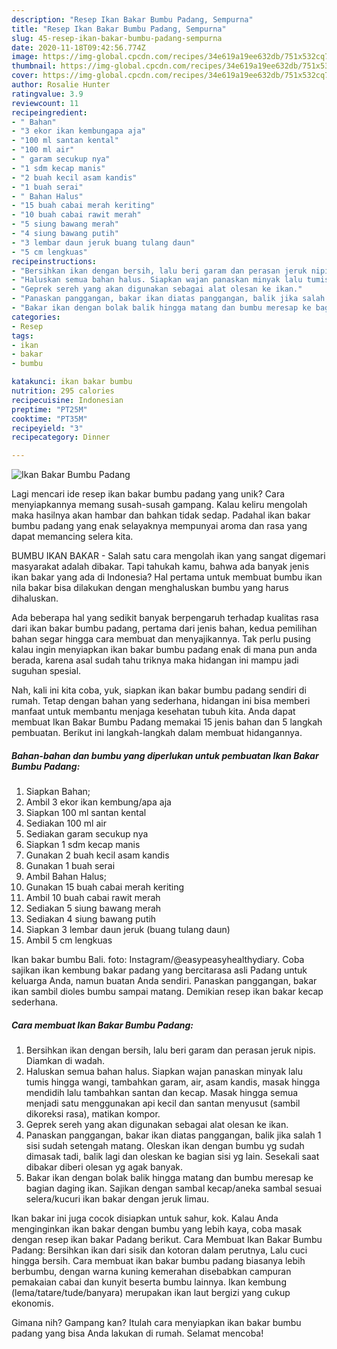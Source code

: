 ```yaml
---
description: "Resep Ikan Bakar Bumbu Padang, Sempurna"
title: "Resep Ikan Bakar Bumbu Padang, Sempurna"
slug: 45-resep-ikan-bakar-bumbu-padang-sempurna
date: 2020-11-18T09:42:56.774Z
image: https://img-global.cpcdn.com/recipes/34e619a19ee632db/751x532cq70/ikan-bakar-bumbu-padang-foto-resep-utama.jpg
thumbnail: https://img-global.cpcdn.com/recipes/34e619a19ee632db/751x532cq70/ikan-bakar-bumbu-padang-foto-resep-utama.jpg
cover: https://img-global.cpcdn.com/recipes/34e619a19ee632db/751x532cq70/ikan-bakar-bumbu-padang-foto-resep-utama.jpg
author: Rosalie Hunter
ratingvalue: 3.9
reviewcount: 11
recipeingredient:
- " Bahan"
- "3 ekor ikan kembungapa aja"
- "100 ml santan kental"
- "100 ml air"
- " garam secukup nya"
- "1 sdm kecap manis"
- "2 buah kecil asam kandis"
- "1 buah serai"
- " Bahan Halus"
- "15 buah cabai merah keriting"
- "10 buah cabai rawit merah"
- "5 siung bawang merah"
- "4 siung bawang putih"
- "3 lembar daun jeruk buang tulang daun"
- "5 cm lengkuas"
recipeinstructions:
- "Bersihkan ikan dengan bersih, lalu beri garam dan perasan jeruk nipis. Diamkan di wadah."
- "Haluskan semua bahan halus. Siapkan wajan panaskan minyak lalu tumis hingga wangi, tambahkan garam, air, asam kandis, masak hingga mendidih lalu tambahkan santan dan kecap. Masak hingga semua menjadi satu menggunakan api kecil dan santan menyusut (sambil dikoreksi rasa), matikan kompor."
- "Geprek sereh yang akan digunakan sebagai alat olesan ke ikan."
- "Panaskan panggangan, bakar ikan diatas panggangan, balik jika salah 1 sisi sudah setengah matang. Oleskan ikan dengan bumbu yg sudah dimasak tadi, balik lagi dan oleskan ke bagian sisi yg lain. Sesekali saat dibakar diberi olesan yg agak banyak."
- "Bakar ikan dengan bolak balik hingga matang dan bumbu meresap ke bagian daging ikan. Sajikan dengan sambal kecap/aneka sambal sesuai selera/kucuri ikan bakar dengan jeruk limau."
categories:
- Resep
tags:
- ikan
- bakar
- bumbu

katakunci: ikan bakar bumbu 
nutrition: 295 calories
recipecuisine: Indonesian
preptime: "PT25M"
cooktime: "PT35M"
recipeyield: "3"
recipecategory: Dinner

---
```



![Ikan Bakar Bumbu Padang](https://img-global.cpcdn.com/recipes/34e619a19ee632db/751x532cq70/ikan-bakar-bumbu-padang-foto-resep-utama.jpg)

Lagi mencari ide resep ikan bakar bumbu padang yang unik? Cara menyiapkannya memang susah-susah gampang. Kalau keliru mengolah maka hasilnya akan hambar dan bahkan tidak sedap. Padahal ikan bakar bumbu padang yang enak selayaknya mempunyai aroma dan rasa yang dapat memancing selera kita.

BUMBU IKAN BAKAR - Salah satu cara mengolah ikan yang sangat digemari masyarakat adalah dibakar. Tapi tahukah kamu, bahwa ada banyak jenis ikan bakar yang ada di Indonesia? Hal pertama untuk membuat bumbu ikan nila bakar bisa dilakukan dengan menghaluskan bumbu yang harus dihaluskan.

Ada beberapa hal yang sedikit banyak berpengaruh terhadap kualitas rasa dari ikan bakar bumbu padang, pertama dari jenis bahan, kedua pemilihan bahan segar hingga cara membuat dan menyajikannya. Tak perlu pusing kalau ingin menyiapkan ikan bakar bumbu padang enak di mana pun anda berada, karena asal sudah tahu triknya maka hidangan ini mampu jadi suguhan spesial.


Nah, kali ini kita coba, yuk, siapkan ikan bakar bumbu padang sendiri di rumah. Tetap dengan bahan yang sederhana, hidangan ini bisa memberi manfaat untuk membantu menjaga kesehatan tubuh kita. Anda dapat membuat Ikan Bakar Bumbu Padang memakai 15 jenis bahan dan 5 langkah pembuatan. Berikut ini langkah-langkah dalam membuat hidangannya.

<!--inarticleads1-->

##### Bahan-bahan dan bumbu yang diperlukan untuk pembuatan Ikan Bakar Bumbu Padang:

1. Siapkan  Bahan;
1. Ambil 3 ekor ikan kembung/apa aja
1. Siapkan 100 ml santan kental
1. Sediakan 100 ml air
1. Sediakan  garam secukup nya
1. Siapkan 1 sdm kecap manis
1. Gunakan 2 buah kecil asam kandis
1. Gunakan 1 buah serai
1. Ambil  Bahan Halus;
1. Gunakan 15 buah cabai merah keriting
1. Ambil 10 buah cabai rawit merah
1. Sediakan 5 siung bawang merah
1. Sediakan 4 siung bawang putih
1. Siapkan 3 lembar daun jeruk (buang tulang daun)
1. Ambil 5 cm lengkuas


Ikan bakar bumbu Bali. foto: Instagram/@easypeasyhealthydiary. Coba sajikan ikan kembung bakar padang yang bercitarasa asli Padang untuk keluarga Anda, namun buatan Anda sendiri. Panaskan panggangan, bakar ikan sambil dioles bumbu sampai matang. Demikian resep ikan bakar kecap sederhana. 

<!--inarticleads2-->

##### Cara membuat Ikan Bakar Bumbu Padang:

1. Bersihkan ikan dengan bersih, lalu beri garam dan perasan jeruk nipis. Diamkan di wadah.
1. Haluskan semua bahan halus. Siapkan wajan panaskan minyak lalu tumis hingga wangi, tambahkan garam, air, asam kandis, masak hingga mendidih lalu tambahkan santan dan kecap. Masak hingga semua menjadi satu menggunakan api kecil dan santan menyusut (sambil dikoreksi rasa), matikan kompor.
1. Geprek sereh yang akan digunakan sebagai alat olesan ke ikan.
1. Panaskan panggangan, bakar ikan diatas panggangan, balik jika salah 1 sisi sudah setengah matang. Oleskan ikan dengan bumbu yg sudah dimasak tadi, balik lagi dan oleskan ke bagian sisi yg lain. Sesekali saat dibakar diberi olesan yg agak banyak.
1. Bakar ikan dengan bolak balik hingga matang dan bumbu meresap ke bagian daging ikan. Sajikan dengan sambal kecap/aneka sambal sesuai selera/kucuri ikan bakar dengan jeruk limau.


Ikan bakar ini juga cocok disiapkan untuk sahur, kok. Kalau Anda menginginkan ikan bakar dengan bumbu yang lebih kaya, coba masak dengan resep ikan bakar Padang berikut. Cara Membuat Ikan Bakar Bumbu Padang: Bersihkan ikan dari sisik dan kotoran dalam perutnya, Lalu cuci hingga bersih. Cara membuat ikan bakar bumbu padang biasanya lebih berbumbu, dengan warna kuning kemerahan disebabkan campuran pemakaian cabai dan kunyit beserta bumbu lainnya. Ikan kembung (lema/tatare/tude/banyara) merupakan ikan laut bergizi yang cukup ekonomis. 

Gimana nih? Gampang kan? Itulah cara menyiapkan ikan bakar bumbu padang yang bisa Anda lakukan di rumah. Selamat mencoba!
